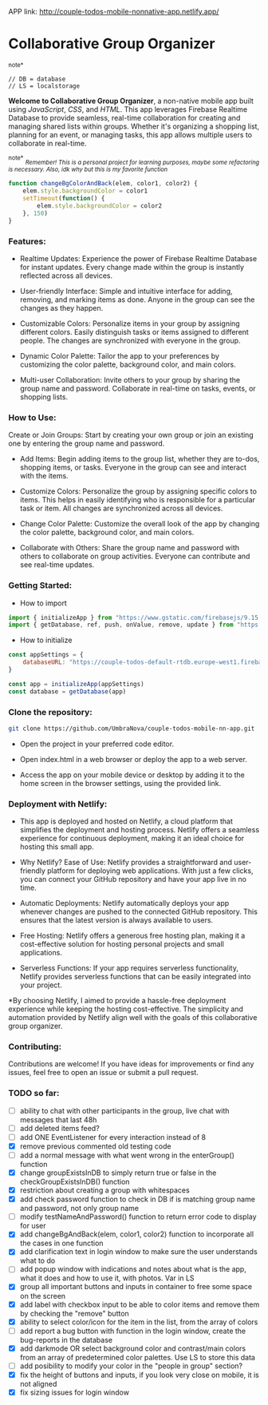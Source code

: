APP link: http://couple-todos-mobile-nonnative-app.netlify.app/

# Collaborative Group Organizer

<sup>note*</sup>
```
// DB = database
// LS = localstorage
```

**Welcome to Collaborative Group Organizer**, a non-native mobile app built using *JavaScript*, *CSS*, and *HTML*. This app leverages Firebase Realtime Database to provide seamless, real-time collaboration for creating and managing shared lists within groups. Whether it's organizing a shopping list, planning for an event, or managing tasks, this app allows multiple users to collaborate in real-time.

<sup>note*</sup>
<sub>*Remember! This is a personal project for learning purposes, maybe some refactoring is necessary. Also, idk why but this is my favorite function*</sub>

```javascript
function changeBgColorAndBack(elem, color1, color2) {
    elem.style.backgroundColor = color1
    setTimeout(function() {
        elem.style.backgroundColor = color2
    }, 150)
}
```


### Features:

* Realtime Updates: Experience the power of Firebase Realtime Database for instant updates. Every change made within the group is instantly reflected across all devices.

* User-friendly Interface: Simple and intuitive interface for adding, removing, and marking items as done. Anyone in the group can see the changes as they happen.

* Customizable Colors: Personalize items in your group by assigning different colors. Easily distinguish tasks or items assigned to different people. The changes are synchronized with everyone in the group.

* Dynamic Color Palette: Tailor the app to your preferences by customizing the color palette, background color, and main colors.

* Multi-user Collaboration: Invite others to your group by sharing the group name and password. Collaborate in real-time on tasks, events, or shopping lists.

### How to Use:
Create or Join Groups: Start by creating your own group or join an existing one by entering the group name and password.

* Add Items: Begin adding items to the group list, whether they are to-dos, shopping items, or tasks. Everyone in the group can see and interact with the items.

* Customize Colors: Personalize the group by assigning specific colors to items. This helps in easily identifying who is responsible for a particular task or item. All changes are synchronized across all devices.

* Change Color Palette: Customize the overall look of the app by changing the color palette, background color, and main colors. 

* Collaborate with Others: Share the group name and password with others to collaborate on group activities. Everyone can contribute and see real-time updates.

### Getting Started:

* How to import
```javascript
import { initializeApp } from "https://www.gstatic.com/firebasejs/9.15.0/firebase-app.js"
import { getDatabase, ref, push, onValue, remove, update } from "https://www.gstatic.com/firebasejs/9.15.0/firebase-database.js"
```

* How to initialize
```javascript
const appSettings = {
    databaseURL: "https://couple-todos-default-rtdb.europe-west1.firebasedatabase.app/"
}

const app = initializeApp(appSettings)
const database = getDatabase(app)
```


### Clone the repository:

```bash
git clone https://github.com/UmbraNova/couple-todos-mobile-nn-app.git
```

* Open the project in your preferred code editor.

* Open index.html in a web browser or deploy the app to a web server.

* Access the app on your mobile device or desktop by adding it to the home screen in the browser settings, using the provided link.

### Deployment with Netlify:

* This app is deployed and hosted on Netlify, a cloud platform that simplifies the deployment and hosting process. Netlify offers a seamless experience for continuous deployment, making it an ideal choice for hosting this small app.

* Why Netlify?
Ease of Use: Netlify provides a straightforward and user-friendly platform for deploying web applications. With just a few clicks, you can connect your GitHub repository and have your app live in no time.

* Automatic Deployments: Netlify automatically deploys your app whenever changes are pushed to the connected GitHub repository. This ensures that the latest version is always available to users.

* Free Hosting: Netlify offers a generous free hosting plan, making it a cost-effective solution for hosting personal projects and small applications.

* Serverless Functions: If your app requires serverless functionality, Netlify provides serverless functions that can be easily integrated into your project.

*By choosing Netlify, I aimed to provide a hassle-free deployment experience while keeping the hosting cost-effective. The simplicity and automation provided by Netlify align well with the goals of this collaborative group organizer.

### Contributing:
Contributions are welcome! If you have ideas for improvements or find any issues, feel free to open an issue or submit a pull request.

### TODO so far:

- [ ] ability to chat with other participants in the group, live chat with messages that last 48h
- [ ] add deleted items feed?
- [ ] add ONE EventListener for every interaction instead of 8
- [x] remove previous commented old testing code
- [ ] add a normal message with what went wrong in the enterGroup() function
- [x] change groupExistsInDB to simply return true or false in the checkGroupExistsInDB() function
- [x] restriction about creating a group with whitespaces
- [x] add check password function to check in DB if is matching group name and password, not only group name
- [ ] modify testNameAndPassword() function to return error code to display for user
- [x] add changeBgAndBack(elem, color1, color2) function to incorporate all the cases in one function
- [x] add clarification text in login window to make sure the user understands what to do
- [ ] add popup window with indications and notes about what is the app, what it does and how to use it, with photos. Var in LS
- [x] group all important buttons and inputs in container to free some space on the screen
- [x] add label with checkbox input to be able to color items and remove them by checking the "remove" button
- [x] ability to select color/icon for the item in the list, from the array of colors
- [ ] add report a bug button with function in the login window, create the bug-reports in the database
- [x] add darkmode OR select background color and contrast/main colors from an array of predetermined color palettes. Use LS to store this data
- [ ] add posibility to modify your color in the "people in group" section?
- [x] fix the height of buttons and inputs, if you look very close on mobile, it is not aligned
- [x] fix sizing issues for login window
